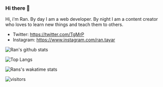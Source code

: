 ### Hi there 👋

Hi, i'm Ran. By day I am a web developer. By night I am a content creator who loves to learn new things and teach them to others.

- Twitter: https://twitter.com/TgMrP
- Instagram: https://www.instagram.com/ran.tayar

<!--
**TgMrP/TgMrP** is a ✨ _special_ ✨ repository because its `README.md` (this file) appears on your GitHub profile.

Here are some ideas to get you started:

- 🔭 I’m currently working on ...
- 🌱 I’m currently learning ...
- 👯 I’m looking to collaborate on ...
- 🤔 I’m looking for help with ...
- 💬 Ask me about ...
- 📫 How to reach me: ...
- 😄 Pronouns: ...
- ⚡ Fun fact: ...
-->
![Ran's github stats](https://github-readme-stats.vercel.app/api?username=TgMrP)

![Top Langs](https://github-readme-stats.vercel.app/api/top-langs/?username=TgMrP)

![Rans's wakatime stats](https://github-readme-stats.vercel.app/api/wakatime?username=TgMrP)


![visitors](https://ginger-plucky-pegasus.glitch.me/?id=TgMrP)
